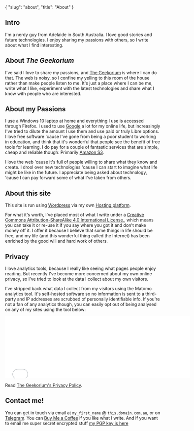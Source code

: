 {
    "slug": "about",
    "title": "About"
}

## Intro

I'm a nerdy guy from Adelaide in South Australia. I love good stories and future technologies. I enjoy sharing my passions with others, so I write about what I find interesting.

## About *The Geekorium*

I've said I love to share my passions, and [The Geekorium](//the.geekorium.com.au) is where I can do that. The web is noisy, so I confine my yelling to this room of the house rather than make people listen to me. It's just a place where I can be me, write what I like, experiment with the latest technologies and share what I know with people who are interested.

## About my Passions

I use a Windows 10 laptop at home and everything I use is accessed through Firefox. I used to use [Google](//www.google.com) a lot for my online life, but increasingly I've tried to dilute the amount I use them and use paid or truly Libre options. I love free software 'cause I've gone from being a poor student to working in education, and think that it's wonderful that people see the benefit of free tools for learning. I do pay for a couple of fantastic services that are simple, cheap and reliable though: Primarily [Amazon S3](//aws.amazon.com/s3).

I love the web 'cause it's full of people willing to share what they know and create. I drool over new technologies 'cause I can start to imagine what life might be like in the future. I appreciate being asked about technology, 'cause I can pay forward some of what I've taken from others.

## About this site

This site is run using [Wordpress](//wordpress.org) via my own [Hosting platform](//websites.geekorium.com.au/).

For what it's worth, I've placed most of what I write under a [Creative Commons Attribution-ShareAlike 4.0 International License.](//creativecommons.org/licenses/by-sa/4.0/), which means you can take it or re-use it if you say where you got it and don't make money off it. I offer it because I believe that some things in life should be free, and my life (and this wonderful thing called the Internet) has been enriched by the good will and hard work of others.

## Privacy

I love analytics tools, because I really like seeing what pages people enjoy reading. But recently I've become more concerned about my own online privacy, so I've tried to look at the data I collect about my own visitors.

I've stripped back what data I collect from my visitors using the Matomo analytics tool. It's self-hosted software so no information is sent to a third-party and IP addresses are scrubbed of personally identifiable info. If you're not a fan of any analytics though, you can easily opt out of being analysed on any of my sites using the tool below:

<iframe style="border: 0; height: 200px; width: 600px;" src="//visitors.geekorium.com.au/index.php?module=CoreAdminHome&action=optOut&language=en&backgroundColor=&fontColor=&fontSize=&fontFamily=">
</iframe>

Read [The Geekorium's Privacy Policy](//the.geekorium.com.au/policy/).

## Contact me!

You can get in touch via email at `my_first_name` @ `this.domain.com.au`,
or on [Telegram](//t.me/screenbeard). You can [Buy Me a Coffee](//ko-fi.com/U6U7BEOZ) if you like what I write. And if you want to email me super secret encrypted stuff [my PGP key is here](//pgp.mit.edu/pks/lookup?op=get&search=0x3AB72AFE4AF4C7A4)
